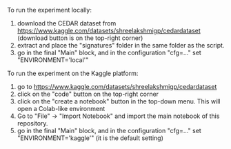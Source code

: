 To run the experiment locally:
1) download the CEDAR dataset from https://www.kaggle.com/datasets/shreelakshmigp/cedardataset (download button is on the top-right corner)
2) extract and place the "signatures" folder in the same folder as the script.
3) go in the final "Main" block, and in the configuration "cfg=..." set "ENVIRONMENT='local'"


To run the experiment on the Kaggle platform:
1) go to https://www.kaggle.com/datasets/shreelakshmigp/cedardataset
2) click on the "code" button on the top-right corner
3) click on the "create a notebook" button in the top-down menu. This will open a Colab-like environment
4) Go to "File" -> "Import Notebook" and import the main notebook of this repository.
5) go in the final "Main" block, and in the configuration "cfg=..." set "ENVIRONMENT='kaggle'" (it is the default setting)
